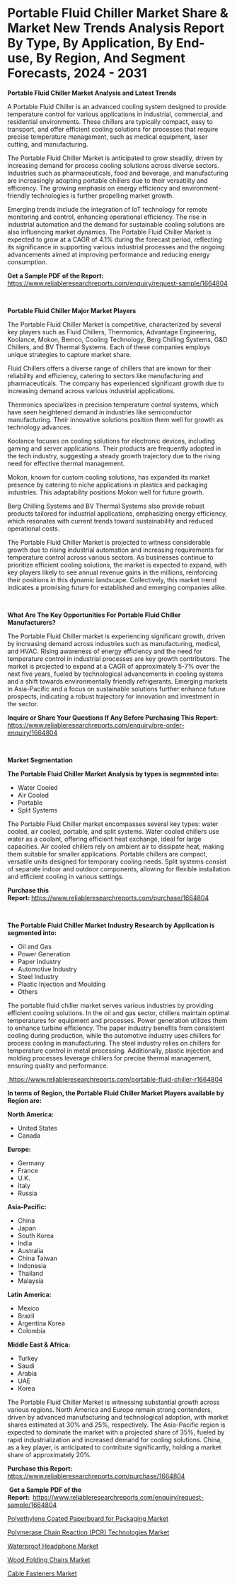<p><h1>Portable Fluid Chiller Market Share & Market New Trends Analysis Report By Type, By Application, By End-use, By Region, And Segment Forecasts, 2024 - 2031</h1></p><p><strong>Portable Fluid Chiller Market Analysis and Latest Trends</strong></p>
<p><p>A Portable Fluid Chiller is an advanced cooling system designed to provide temperature control for various applications in industrial, commercial, and residential environments. These chillers are typically compact, easy to transport, and offer efficient cooling solutions for processes that require precise temperature management, such as medical equipment, laser cutting, and manufacturing.</p><p>The Portable Fluid Chiller Market is anticipated to grow steadily, driven by increasing demand for process cooling solutions across diverse sectors. Industries such as pharmaceuticals, food and beverage, and manufacturing are increasingly adopting portable chillers due to their versatility and efficiency. The growing emphasis on energy efficiency and environment-friendly technologies is further propelling market growth. </p><p>Emerging trends include the integration of IoT technology for remote monitoring and control, enhancing operational efficiency. The rise in industrial automation and the demand for sustainable cooling solutions are also influencing market dynamics. The Portable Fluid Chiller Market is expected to grow at a CAGR of 4.1% during the forecast period, reflecting its significance in supporting various industrial processes and the ongoing advancements aimed at improving performance and reducing energy consumption.</p></p>
<p><strong>Get a Sample PDF of the Report:&nbsp;</strong> <a href="https://www.reliableresearchreports.com/enquiry/request-sample/1664804?utm_campaign=38&utm_medium=2&utm_source=Github&utm_content=ia&utm_term=29092024&utm_id=portable-fluid-chiller">https://www.reliableresearchreports.com/enquiry/request-sample/1664804</a></p>
<p>&nbsp;</p>
<p><strong>Portable Fluid Chiller Major Market Players</strong></p>
<p><p>The Portable Fluid Chiller Market is competitive, characterized by several key players such as Fluid Chillers, Thermonics, Advantage Engineering, Koolance, Mokon, Bemco, Cooling Technology, Berg Chilling Systems, G&D Chillers, and BV Thermal Systems. Each of these companies employs unique strategies to capture market share.</p><p>Fluid Chillers offers a diverse range of chillers that are known for their reliability and efficiency, catering to sectors like manufacturing and pharmaceuticals. The company has experienced significant growth due to increasing demand across various industrial applications.</p><p>Thermonics specializes in precision temperature control systems, which have seen heightened demand in industries like semiconductor manufacturing. Their innovative solutions position them well for growth as technology advances.</p><p>Koolance focuses on cooling solutions for electronic devices, including gaming and server applications. Their products are frequently adopted in the tech industry, suggesting a steady growth trajectory due to the rising need for effective thermal management.</p><p>Mokon, known for custom cooling solutions, has expanded its market presence by catering to niche applications in plastics and packaging industries. This adaptability positions Mokon well for future growth.</p><p>Berg Chilling Systems and BV Thermal Systems also provide robust products tailored for industrial applications, emphasizing energy efficiency, which resonates with current trends toward sustainability and reduced operational costs.</p><p>The Portable Fluid Chiller Market is projected to witness considerable growth due to rising industrial automation and increasing requirements for temperature control across various sectors. As businesses continue to prioritize efficient cooling solutions, the market is expected to expand, with key players likely to see annual revenue gains in the millions, reinforcing their positions in this dynamic landscape. Collectively, this market trend indicates a promising future for established and emerging companies alike.</p></p>
<p>&nbsp;</p>
<p><strong>What Are The Key Opportunities For Portable Fluid Chiller Manufacturers?</strong></p>
<p><p>The Portable Fluid Chiller market is experiencing significant growth, driven by increasing demand across industries such as manufacturing, medical, and HVAC. Rising awareness of energy efficiency and the need for temperature control in industrial processes are key growth contributors. The market is projected to expand at a CAGR of approximately 5-7% over the next five years, fueled by technological advancements in cooling systems and a shift towards environmentally friendly refrigerants. Emerging markets in Asia-Pacific and a focus on sustainable solutions further enhance future prospects, indicating a robust trajectory for innovation and investment in the sector.</p></p>
<p><strong>Inquire or Share Your Questions If Any Before Purchasing This Report:</strong> <a href="https://www.reliableresearchreports.com/enquiry/pre-order-enquiry/1664804?utm_campaign=38&utm_medium=2&utm_source=Github&utm_content=ia&utm_term=29092024&utm_id=portable-fluid-chiller">https://www.reliableresearchreports.com/enquiry/pre-order-enquiry/1664804</a></p>
<p>&nbsp;</p>
<p><strong>Market Segmentation</strong></p>
<p><strong>The Portable Fluid Chiller Market Analysis by types is segmented into:</strong></p>
<p><ul><li>Water Cooled</li><li>Air Cooled</li><li>Portable</li><li>Split Systems</li></ul></p>
<p><p>The Portable Fluid Chiller market encompasses several key types: water cooled, air cooled, portable, and split systems. Water cooled chillers use water as a coolant, offering efficient heat exchange, ideal for large capacities. Air cooled chillers rely on ambient air to dissipate heat, making them suitable for smaller applications. Portable chillers are compact, versatile units designed for temporary cooling needs. Split systems consist of separate indoor and outdoor components, allowing for flexible installation and efficient cooling in various settings.</p></p>
<p><strong>Purchase this Report:&nbsp;</strong><a href="https://www.reliableresearchreports.com/purchase/1664804?utm_campaign=38&utm_medium=2&utm_source=Github&utm_content=ia&utm_term=29092024&utm_id=portable-fluid-chiller">https://www.reliableresearchreports.com/purchase/1664804</a></p>
<p>&nbsp;</p>
<p><strong>The Portable Fluid Chiller Market Industry Research by Application is segmented into:</strong></p>
<p><ul><li>Oil and Gas</li><li>Power Generation</li><li>Paper Industry</li><li>Automotive Industry</li><li>Steel Industry</li><li>Plastic Injection and Moulding</li><li>Others</li></ul></p>
<p><p>The portable fluid chiller market serves various industries by providing efficient cooling solutions. In the oil and gas sector, chillers maintain optimal temperatures for equipment and processes. Power generation utilizes them to enhance turbine efficiency. The paper industry benefits from consistent cooling during production, while the automotive industry uses chillers for process cooling in manufacturing. The steel industry relies on chillers for temperature control in metal processing. Additionally, plastic injection and molding processes leverage chillers for precise thermal management, ensuring quality and performance.</p></p>
<p><a href="https://www.reliableresearchreports.com/portable-fluid-chiller-r1664804?utm_campaign=38&utm_medium=2&utm_source=Github&utm_content=ia&utm_term=29092024&utm_id=portable-fluid-chiller">&nbsp;https://www.reliableresearchreports.com/portable-fluid-chiller-r1664804</a></p>
<p><strong>In terms of Region, the Portable Fluid Chiller Market Players available by Region are:</strong></p>
<p>
    <p> <strong> North America: </strong>
        <ul>
            <li>United States</li>
            <li>Canada</li>
        </ul>
        </p> 
    <p> <strong> Europe: </strong>
        <ul>
            <li>Germany</li>
            <li>France</li>
            <li>U.K.</li>
            <li>Italy</li>
            <li>Russia</li>
        </ul>
        </p> 
    <p> <strong> Asia-Pacific: </strong>
        <ul>
            <li>China</li>
            <li>Japan</li>
            <li>South Korea</li>
            <li>India</li>
            <li>Australia</li>
            <li>China Taiwan</li>
            <li>Indonesia</li>
            <li>Thailand</li>
            <li>Malaysia</li>
        </ul>
        </p> 
    <p> <strong> Latin America: </strong>
        <ul>
            <li>Mexico</li>
            <li>Brazil</li>
            <li>Argentina Korea</li>
            <li>Colombia</li>
        </ul>
        </p> 
    <p> <strong> Middle East & Africa: </strong>
        <ul>
            <li>Turkey</li>
            <li>Saudi</li>
            <li>Arabia</li>
            <li>UAE</li>
            <li>Korea</li>
        </ul>
    </p>
    </p>
<p><p>The Portable Fluid Chiller Market is witnessing substantial growth across various regions. North America and Europe remain strong contenders, driven by advanced manufacturing and technological adoption, with market shares estimated at 30% and 25%, respectively. The Asia-Pacific region is expected to dominate the market with a projected share of 35%, fueled by rapid industrialization and increased demand for cooling solutions. China, as a key player, is anticipated to contribute significantly, holding a market share of approximately 20%.</p></p>
<p><strong>Purchase this Report: </strong><a href="https://www.reliableresearchreports.com/purchase/1664804?utm_campaign=38&utm_medium=2&utm_source=Github&utm_content=ia&utm_term=29092024&utm_id=portable-fluid-chiller">https://www.reliableresearchreports.com/purchase/1664804</a></p>
<p>&nbsp;<strong>Get a Sample PDF of the Report:&nbsp;&nbsp;</strong><a href="https://www.reliableresearchreports.com/enquiry/request-sample/1664804?utm_campaign=38&utm_medium=2&utm_source=Github&utm_content=ia&utm_term=29092024&utm_id=portable-fluid-chiller">https://www.reliableresearchreports.com/enquiry/request-sample/1664804</a></p>
<p><strong></strong></p>
<p><p><a href="https://github.com/RoseBoyd475/Market-Research-Report-List-1/blob/main/polyethylene-coated-paperboard-for-packaging-market.md?utm_campaign=38&utm_medium=2&utm_source=Github&utm_content=ia&utm_term=29092024&utm_id=portable-fluid-chiller">Polyethylene Coated Paperboard for Packaging Market</a></p><p><a href="https://github.com/JamesCox407/Market-Research-Report-List-1/blob/main/polymerase-chain-reaction-pcr-technologies-market.md?utm_campaign=38&utm_medium=2&utm_source=Github&utm_content=ia&utm_term=29092024&utm_id=portable-fluid-chiller">Polymerase Chain Reaction (PCR) Technologies Market</a></p><p><a href="https://issuu.com/reportprime-2/docs/waterproof-headphone-market-size-20_e919a619ebb840?utm_campaign=38&utm_medium=2&utm_source=Github&utm_content=ia&utm_term=29092024&utm_id=portable-fluid-chiller">Waterproof Headphone Market</a></p><p><a href="https://www.linkedin.com/pulse/global-wood-folding-chairs-industry-research-report-competitive-swpzf?utm_campaign=38&utm_medium=2&utm_source=Github&utm_content=ia&utm_term=29092024&utm_id=portable-fluid-chiller">Wood Folding Chairs Market</a></p><p><a href="https://www.linkedin.com/pulse/global-cable-fasteners-industry-research-report-competitive-5o5he?utm_campaign=38&utm_medium=2&utm_source=Github&utm_content=ia&utm_term=29092024&utm_id=portable-fluid-chiller">Cable Fasteners Market</a></p></p>